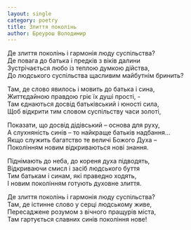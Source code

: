 ```yaml
---
layout: single
category: poetry
title: Злиття поколінь
author: Бреурош Володимир
---
```


Де злиття поколінь і гармонія люду суспільства?   
Де повага до батька і предків з віків далини   
Зустрічається любо із теплою думкою дійства,   
До людського суспільства щасливим майбутнім бринить?   
  
Там, де слово явилось і мовить до батька і сина,   
Життєдайною правдою гріє їх душі прості, -   
Там єднаються досвід батьківський і юності сила,   
Щоб відкрити тим словом суспільству часи золоті,   
  
Показати, що досвід дідівський – основа для руху,   
А слухняність синів – то найкраще батьків надбання...   
Якщо служить багатство те величі Божого Духа –   
Поколінням новим відкриваються нові знання.   
  
Піднімають до неба, до кореня духа підводять,   
Відкриваючи смисл і засіб людського буття   
Тим батькам і синам, які праведно ходять,   
І новим поколінням готують духовне злиття.   
  
Де злиття поколінь і гармонія люду суспільства?   
Там, де істинне слово у серці людському живе,   
Пересаджене розумом з вічного пращурів міста,   
Там гартується славних синів покоління нове!   
